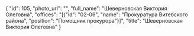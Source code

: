{
    "id": 105,
    "photo_url": "",
    "full_name": "Шеверновская Виктория Олеговна",
    "offices": "[{\"id\": \"02-06\", \"name\": \"Прокуратура Витебского района\", \"position\": \"Помощник прокурора\"}]",
    "title": "Шеверновская Виктория Олеговна"
}